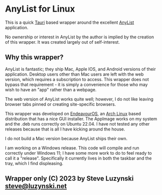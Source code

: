 # AnyList for Linux

This is a quick [Tauri](https://tauri.app) based wrapper around the excellent [AnyList](https://www.anylist.com) application.

No ownership or interest in AnyList by the author is implied by the creation of this wrapper. It was created largely out of self-interest.

## Why this wrapper?

AnyList is fantastic; they ship Mac, Apple IOS, and Android versions of their application. Desktop users other than Mac users are left with the web version, which requires a subscription to access. This wrapper does not bypass that requirement - it is simply a convenience for those who may wish to have an "app" rather than a webpage. 

The web version of AnyList works quite well; however, I do not like leaving browser tabs pinned or creating site-specific browsers.

This wrapper was developed on [EndeavourOS](https://www.endeavouros.com), an [Arch Linux](https://www.archlinux.org) based distribution that has a nice GUI installer. The AppImage works on my system and the .deb runs correctly on Ubuntu 22.04. I have not tested any other releases because that is all I have kicking around the house.

I do not build a Mac version because AnyList ships their own.

I am working on a Windows release. This code will compile and run correctly under Windows 11; I have some more work to do to feel ready to call it a "release". Specifically it currently lives in both the taskbar and the tray, which I find displeasing. 

## Wrapper only (C) 2023 by Steve Luzynski <steve@luzynski.net>
